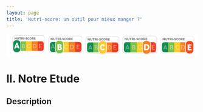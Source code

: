 ```yaml
---
layout: page
title: 'Nutri-score: un outil pour mieux manger ?'
---
```


![screenshot](declinaison-logo-nutriscore.jpg)
# **II. Notre Etude**
## Description
